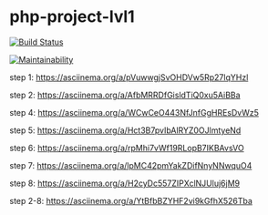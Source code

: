 # php-project-lvl1

[![Build Status](https://travis-ci.com/Konstantin-GIT/php-project-lvl1.svg?branch=master)](https://travis-ci.com/Konstantin-GIT/php-project-lvl1)

[![Maintainability](https://api.codeclimate.com/v1/badges/7e7959a5318b236e1b30/maintainability)](https://codeclimate.com/github/Konstantin-GIT/php-project-lvl1/maintainability)

step 1: https://asciinema.org/a/pVuwwgjSvOHDVw5Rp27lqYHzl

step 2: https://asciinema.org/a/AfbMRRDfGisldTiQ0xu5AiBBa

step 4: https://asciinema.org/a/WCwCeO443NfJnfGgHREsDvWz5

step 5: https://asciinema.org/a/Hct3B7pvIbAlRYZ0OJlmtyeNd

step 6: https://asciinema.org/a/rpMhi7vWf19RLopB7IKBAvsVO

step 7: https://asciinema.org/a/lpMC42pmYakZDifNnyNNwquO4

step 8: https://asciinema.org/a/H2cyDc557ZIPXclNJUluj6jM9

step 2-8: https://asciinema.org/a/YtBfbBZYHF2vi9kGfhX526Tba